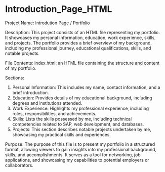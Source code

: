 # Introduction_Page_HTML

Project Name: Introdution Page / Portfolio

Description:
This project consists of an HTML file representing my portfolio. It showcases my personal information, education, work experience, skills, and projects. The portfolio provides a brief overview of my background, including my professional journey, educational qualifications, skills, and notable projects.

File Contents:
index.html: an HTML file containing the structure and content of my portfolio.

Sections:
1. Personal Information: This includes my name, contact information, and a brief introduction.
2. Education: Provides details of my educational background, including degrees and institutions attended.
3. Work Experience: Highlights my professional experience, including roles, responsibilities, and achievements.
4. Skills: Lists the skills possessed by me, including technical competencies related to SAP, web development, and databases.
5. Projects: This section describes notable projects undertaken by me, showcasing my practical skills and experiences.

Purpose:
The purpose of this file is to present my portfolio in a structured format, allowing viewers to gain insights into my professional background, skills, and accomplishments. It serves as a tool for networking, job applications, and showcasing my capabilities to potential employers or collaborators.
